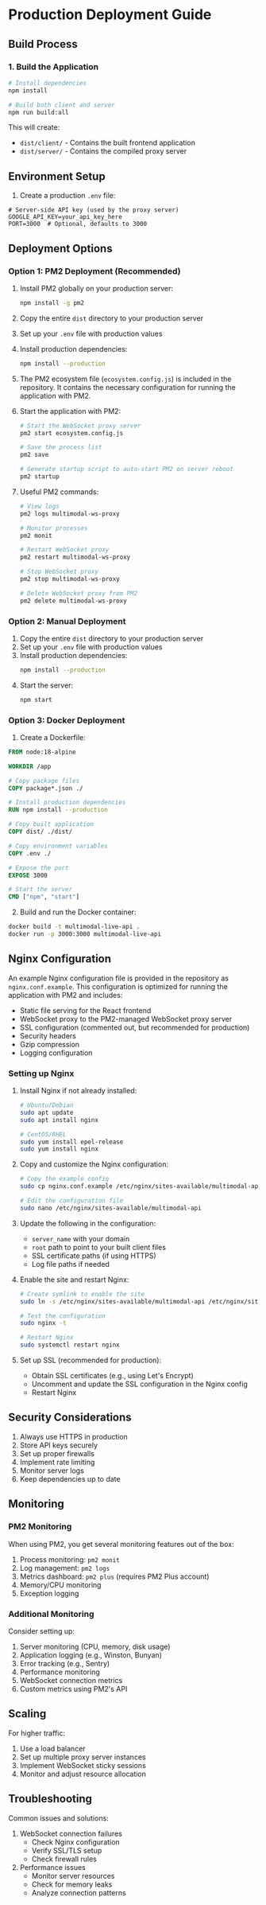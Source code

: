 # Production Deployment Guide

## Build Process

### 1. Build the Application

```bash
# Install dependencies
npm install

# Build both client and server
npm run build:all
```

This will create:

- `dist/client/` - Contains the built frontend application
- `dist/server/` - Contains the compiled proxy server

## Environment Setup

1. Create a production `.env` file:

```env
# Server-side API key (used by the proxy server)
GOOGLE_API_KEY=your_api_key_here
PORT=3000  # Optional, defaults to 3000
```

## Deployment Options

### Option 1: PM2 Deployment (Recommended)

1. Install PM2 globally on your production server:

   ```bash
   npm install -g pm2
   ```

2. Copy the entire `dist` directory to your production server

3. Set up your `.env` file with production values

4. Install production dependencies:

   ```bash
   npm install --production
   ```

5. The PM2 ecosystem file (`ecosystem.config.js`) is included in the repository. It contains the necessary configuration for running the application with PM2.

6. Start the application with PM2:

   ```bash
   # Start the WebSocket proxy server
   pm2 start ecosystem.config.js

   # Save the process list
   pm2 save

   # Generate startup script to auto-start PM2 on server reboot
   pm2 startup
   ```

7. Useful PM2 commands:

   ```bash
   # View logs
   pm2 logs multimodal-ws-proxy

   # Monitor processes
   pm2 monit

   # Restart WebSocket proxy
   pm2 restart multimodal-ws-proxy

   # Stop WebSocket proxy
   pm2 stop multimodal-ws-proxy

   # Delete WebSocket proxy from PM2
   pm2 delete multimodal-ws-proxy
   ```

### Option 2: Manual Deployment

1. Copy the entire `dist` directory to your production server
2. Set up your `.env` file with production values
3. Install production dependencies:
   ```bash
   npm install --production
   ```
4. Start the server:
   ```bash
   npm start
   ```

### Option 3: Docker Deployment

1. Create a Dockerfile:

```dockerfile
FROM node:18-alpine

WORKDIR /app

# Copy package files
COPY package*.json ./

# Install production dependencies
RUN npm install --production

# Copy built application
COPY dist/ ./dist/

# Copy environment variables
COPY .env ./

# Expose the port
EXPOSE 3000

# Start the server
CMD ["npm", "start"]
```

2. Build and run the Docker container:

```bash
docker build -t multimodal-live-api .
docker run -p 3000:3000 multimodal-live-api
```

## Nginx Configuration

An example Nginx configuration file is provided in the repository as `nginx.conf.example`. This configuration is optimized for running the application with PM2 and includes:

- Static file serving for the React frontend
- WebSocket proxy to the PM2-managed WebSocket proxy server
- SSL configuration (commented out, but recommended for production)
- Security headers
- Gzip compression
- Logging configuration

### Setting up Nginx

1. Install Nginx if not already installed:

   ```bash
   # Ubuntu/Debian
   sudo apt update
   sudo apt install nginx

   # CentOS/RHEL
   sudo yum install epel-release
   sudo yum install nginx
   ```

2. Copy and customize the Nginx configuration:

   ```bash
   # Copy the example config
   sudo cp nginx.conf.example /etc/nginx/sites-available/multimodal-api

   # Edit the configuration file
   sudo nano /etc/nginx/sites-available/multimodal-api
   ```

3. Update the following in the configuration:

   - `server_name` with your domain
   - `root` path to point to your built client files
   - SSL certificate paths (if using HTTPS)
   - Log file paths if needed

4. Enable the site and restart Nginx:

   ```bash
   # Create symlink to enable the site
   sudo ln -s /etc/nginx/sites-available/multimodal-api /etc/nginx/sites-enabled/

   # Test the configuration
   sudo nginx -t

   # Restart Nginx
   sudo systemctl restart nginx
   ```

5. Set up SSL (recommended for production):
   - Obtain SSL certificates (e.g., using Let's Encrypt)
   - Uncomment and update the SSL configuration in the Nginx config
   - Restart Nginx

## Security Considerations

1. Always use HTTPS in production
2. Store API keys securely
3. Set up proper firewalls
4. Implement rate limiting
5. Monitor server logs
6. Keep dependencies up to date

## Monitoring

### PM2 Monitoring

When using PM2, you get several monitoring features out of the box:

1. Process monitoring: `pm2 monit`
2. Log management: `pm2 logs`
3. Metrics dashboard: `pm2 plus` (requires PM2 Plus account)
4. Memory/CPU monitoring
5. Exception logging

### Additional Monitoring

Consider setting up:

1. Server monitoring (CPU, memory, disk usage)
2. Application logging (e.g., Winston, Bunyan)
3. Error tracking (e.g., Sentry)
4. Performance monitoring
5. WebSocket connection metrics
6. Custom metrics using PM2's API

## Scaling

For higher traffic:

1. Use a load balancer
2. Set up multiple proxy server instances
3. Implement WebSocket sticky sessions
4. Monitor and adjust resource allocation

## Troubleshooting

Common issues and solutions:

1. WebSocket connection failures
   - Check Nginx configuration
   - Verify SSL/TLS setup
   - Check firewall rules
2. Performance issues
   - Monitor server resources
   - Check for memory leaks
   - Analyze connection patterns
